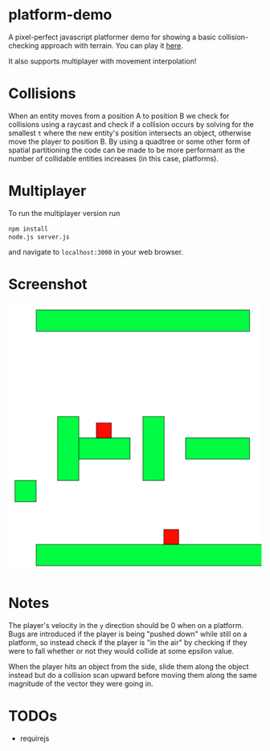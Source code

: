 # platform-demo

A pixel-perfect javascript platformer demo for showing a basic collision-checking approach with terrain. You can play it [here](https://upload.blueberrypancake.xyz/private/platformer-demo).

It also supports multiplayer with movement interpolation!

# Collisions

When an entity moves from a position A to position B we check for collisions using a raycast and check if a collision occurs by solving for the smallest `t` where the new entity's position intersects an object, otherwise move the player to position B. By using a quadtree or some other form of spatial partitioning the code can be made to be more performant as the number of collidable entities increases (in this case, platforms).

# Multiplayer

To run the multiplayer version run

```
npm install
node.js server.js
```

and navigate to `localhost:3000` in your web browser.

# Screenshot

<img width=593px src="https://raw.githubusercontent.com/qubard/platformer-demo/multiplayer/screenshot-multiplayer.png" />

# Notes

The player's velocity in the `y` direction should be 0 when on a platform. Bugs are introduced if the player is being "pushed down" while still on a platform, so instead check if the player is "in the air" by checking if they were to fall whether or not they would collide at some epsilon value.

When the player hits an object from the side, slide them along the object instead but do a collision scan upward before moving them along the same magnitude of the vector they were going in.

# TODOs

- requirejs